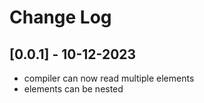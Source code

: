 # Change Log

## [0.0.1] - 10-12-2023

- compiler can now read multiple elements
- elements can be nested
